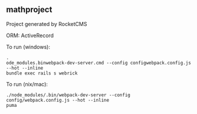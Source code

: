 ## mathproject
Project generated by RocketCMS

ORM: ActiveRecord

To run (windows):
```
.
ode_modules.binwebpack-dev-server.cmd --config configwebpack.config.js --hot --inline
bundle exec rails s webrick
```


To run (nix/mac):
```
./node_modules/.bin/webpack-dev-server --config config/webpack.config.js --hot --inline
puma
```
